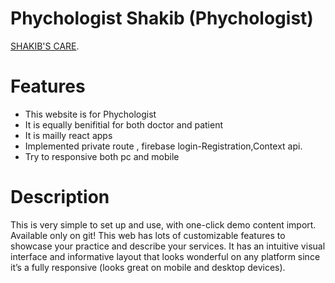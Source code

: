 # Phychologist Shakib (Phychologist)

[SHAKIB'S CARE]( https://my-health-care-d6852.web.app).


# Features
- This website is for Phychologist
- It is equally benifitial for both doctor and patient
- It is mailly react apps
- Implemented private route , firebase login-Registration,Context api.
- Try to responsive both pc and mobile

# Description 

This is very simple to set up and use, with one-click demo content import. Available only on git! This web has lots of customizable features to showcase your practice and describe your services. It has an intuitive visual interface and informative layout that looks wonderful on any platform since it’s a fully responsive (looks great on mobile and desktop devices).

